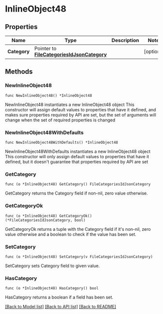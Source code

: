 # InlineObject48

## Properties

Name | Type | Description | Notes
------------ | ------------- | ------------- | -------------
**Category** | Pointer to [**FileCategoriesIdJsonCategory**](FileCategoriesIdJsonCategory.md) |  | [optional] 

## Methods

### NewInlineObject48

`func NewInlineObject48() *InlineObject48`

NewInlineObject48 instantiates a new InlineObject48 object
This constructor will assign default values to properties that have it defined,
and makes sure properties required by API are set, but the set of arguments
will change when the set of required properties is changed

### NewInlineObject48WithDefaults

`func NewInlineObject48WithDefaults() *InlineObject48`

NewInlineObject48WithDefaults instantiates a new InlineObject48 object
This constructor will only assign default values to properties that have it defined,
but it doesn't guarantee that properties required by API are set

### GetCategory

`func (o *InlineObject48) GetCategory() FileCategoriesIdJsonCategory`

GetCategory returns the Category field if non-nil, zero value otherwise.

### GetCategoryOk

`func (o *InlineObject48) GetCategoryOk() (*FileCategoriesIdJsonCategory, bool)`

GetCategoryOk returns a tuple with the Category field if it's non-nil, zero value otherwise
and a boolean to check if the value has been set.

### SetCategory

`func (o *InlineObject48) SetCategory(v FileCategoriesIdJsonCategory)`

SetCategory sets Category field to given value.

### HasCategory

`func (o *InlineObject48) HasCategory() bool`

HasCategory returns a boolean if a field has been set.


[[Back to Model list]](../README.md#documentation-for-models) [[Back to API list]](../README.md#documentation-for-api-endpoints) [[Back to README]](../README.md)


